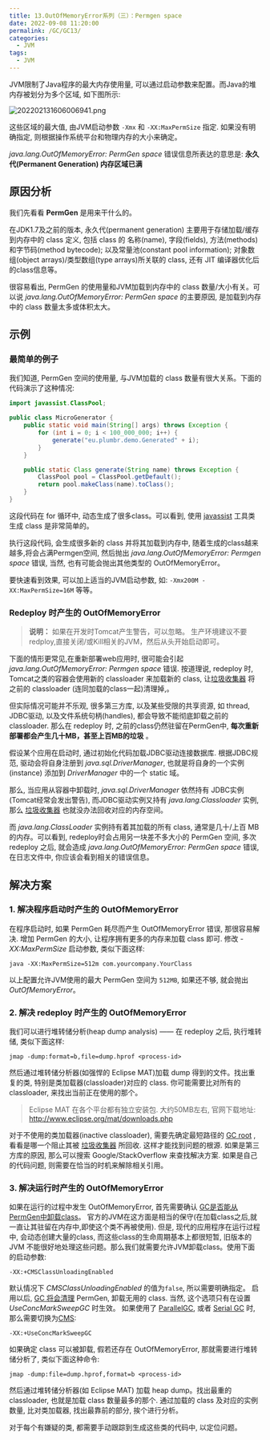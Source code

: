 ```yaml
---
title: 13.OutOfMemoryError系列（三）：Permgen space
date: 2022-09-08 11:20:00
permalink: /GC/GC13/
categories: 
  - JVM
tags: 
  - JVM
---
```


JVM限制了Java程序的最大内存使用量, 可以通过启动参数来配置。而Java的堆内存被划分为多个区域, 如下图所示:

![202202131606006941.png](http://image.cmsblogs.com/article/group/common-serial/202202131606006941.png)

这些区域的最大值, 由JVM启动参数 `-Xmx` 和 `-XX:MaxPermSize` 指定. 如果没有明确指定, 则根据操作系统平台和物理内存的大小来确定。

*java.lang.OutOfMemoryError: PermGen space* 错误信息所表达的意思是: **永久代(Permanent Generation) 内存区域已满**

## 原因分析

我们先看看 **PermGen** 是用来干什么的。

在JDK1.7及之前的版本, 永久代(permanent generation) 主要用于存储加载/缓存到内存中的 class 定义, 包括 class 的 名称(name), 字段(fields), 方法(methods)和字节码(method bytecode); 以及常量池(constant pool information); 对象数组(object arrays)/类型数组(type arrays)所关联的 class, 还有 JIT 编译器优化后的class信息等。

很容易看出, PermGen 的使用量和JVM加载到内存中的 class 数量/大小有关。可以说 *java.lang.OutOfMemoryError: PermGen space* 的主要原因, 是加载到内存中的 class 数量太多或体积太大。

## 示例

### 最简单的例子

我们知道, PermGen 空间的使用量, 与JVM加载的 class 数量有很大关系。下面的代码演示了这种情况:

```java
import javassist.ClassPool;

public class MicroGenerator {
    public static void main(String[] args) throws Exception {
        for (int i = 0; i < 100_000_000; i++) {
            generate("eu.plumbr.demo.Generated" + i);
        }
    }

    public static Class generate(String name) throws Exception {
        ClassPool pool = ClassPool.getDefault();
        return pool.makeClass(name).toClass();
    }
}
```

这段代码在 for 循环中, 动态生成了很多class。可以看到, 使用 [javassist](http://www.csg.ci.i.u-tokyo.ac.jp/~chiba/javassist/) 工具类生成 class 是非常简单的。

执行这段代码, 会生成很多新的 class 并将其加载到内存中, 随着生成的class越来越多,将会占满Permgen空间, 然后抛出 *java.lang.OutOfMemoryError: Permgen space* 错误, 当然, 也有可能会抛出其他类型的 OutOfMemoryError。

要快速看到效果, 可以加上适当的JVM启动参数, 如: `-Xmx200M -XX:MaxPermSize=16M` 等等。

### Redeploy 时产生的 OutOfMemoryError

> **说明：** 如果在开发时Tomcat产生警告，可以忽略。 生产环境建议不要 redploy,直接关闭/或Kill相关的JVM，然后从头开始启动即可。

下面的情形更常见,在重新部署web应用时, 很可能会引起 *java.lang.OutOfMemoryError: Permgen space* 错误. 按道理说, redeploy 时, Tomcat之类的容器会使用新的 classloader 来加载新的 class, 让[垃圾收集器](http://blog.csdn.net/renfufei/article/details/54885190) 将之前的 classloader (连同加载的class一起)清理掉,。

但实际情况可能并不乐观, 很多第三方库, 以及某些受限的共享资源, 如 thread, JDBC驱动, 以及文件系统句柄(handles), 都会导致不能彻底卸载之前的 classloader. 那么在 redeploy 时, 之前的class仍然驻留在PermGen中, **每次重新部署都会产生几十MB，甚至上百MB的垃圾** 。

假设某个应用在启动时, 通过初始化代码加载JDBC驱动连接数据库. 根据JDBC规范, 驱动会将自身注册到 *java.sql.DriverManager*, 也就是将自身的一个实例(instance) 添加到 *DriverManager* 中的一个 static 域。

那么, 当应用从容器中卸载时, *java.sql.DriverManager* 依然持有 JDBC实例(Tomcat经常会发出警告), 而JDBC驱动实例又持有 *java.lang.Classloader* 实例, 那么 [垃圾收集器](http://blog.csdn.net/renfufei/article/details/54885190) 也就没办法回收对应的内存空间。

而 *java.lang.ClassLoader* 实例持有着其加载的所有 class, 通常是几十/上百 MB的内存。可以看到, redeploy时会占用另一块差不多大小的 PermGen 空间, 多次 redeploy 之后, 就会造成 *java.lang.OutOfMemoryError: PermGen space* 错误, 在日志文件中, 你应该会看到相关的错误信息。

## 解决方案

### **1.** 解决程序启动时产生的 OutOfMemoryError

在程序启动时, 如果 PermGen 耗尽而产生 OutOfMemoryError 错误, 那很容易解决. 增加 PermGen 的大小, 让程序拥有更多的内存来加载 class 即可. 修改 *-XX:MaxPermSize* 启动参数, 类似下面这样:

```
java -XX:MaxPermSize=512m com.yourcompany.YourClass            
```

以上配置允许JVM使用的最大 PermGen 空间为 `512MB`, 如果还不够, 就会抛出 *OutOfMemoryError*。

### **2.** 解决 redeploy 时产生的 OutOfMemoryError

我们可以进行堆转储分析(heap dump analysis) —— 在 redeploy 之后, 执行堆转储, 类似下面这样:

```
jmap -dump:format=b,file=dump.hprof <process-id>            
```

然后通过堆转储分析器(如强悍的 Eclipse MAT)加载 dump 得到的文件。找出重复的类, 特别是类加载器(classloader)对应的 class. 你可能需要比对所有的 classloader, 来找出当前正在使用的那个。

> Eclipse MAT 在各个平台都有独立安装包. 大约50MB左右, 官网下载地址: http://www.eclipse.org/mat/downloads.php

对于不使用的类加载器(inactive classloader), 需要先确定最短路径的 [GC root](http://blog.csdn.net/renfufei/article/details/54407417#t0) , 看看是哪一个阻止其被 [垃圾收集器](http://blog.csdn.net/renfufei/article/details/54144385) 所回收. 这样才能找到问题的根源. 如果是第三方库的原因, 那么可以搜索 Google/StackOverflow 来查找解决方案. 如果是自己的代码问题, 则需要在恰当的时机来解除相关引用。

### **3.** 解决运行时产生的 OutOfMemoryError

如果在运行的过程中发生 OutOfMemoryError, 首先需要确认 [GC是否能从PermGen中卸载class](http://blog.csdn.net/renfufei/article/details/54144385#t6)。 官方的JVM在这方面是相当的保守(在加载class之后,就一直让其驻留在内存中,即使这个类不再被使用). 但是, 现代的应用程序在运行过程中, 会动态创建大量的class, 而这些class的生命周期基本上都很短暂, 旧版本的JVM 不能很好地处理这些问题。那么我们就需要允许JVM卸载class。使用下面的启动参数:

```
-XX:+CMSClassUnloadingEnabled            
```

默认情况下 *CMSClassUnloadingEnabled* 的值为`false`, 所以需要明确指定。 启用以后, [GC 将会清理](http://blog.csdn.net/renfufei/article/details/54407417#t2) PermGen, 卸载无用的 class. 当然, 这个选项只有在设置 *UseConcMarkSweepGC* 时生效。 如果使用了 [ParallelGC](http://blog.csdn.net/renfufei/article/details/54885190#t3), 或者 [Serial GC](http://blog.csdn.net/renfufei/article/details/54885190#t0) 时, 那么需要切换为[CMS](http://blog.csdn.net/renfufei/article/details/54885190#t6):

```
-XX:+UseConcMarkSweepGC            
```

如果确定 class 可以被卸载, 假若还存在 OutOfMemoryError, 那就需要进行堆转储分析了, 类似下面这种命令:

```
jmap -dump:file=dump.hprof,format=b <process-id>            
```

然后通过堆转储分析器(如 Eclipse MAT) 加载 heap dump。找出最重的 classloader, 也就是加载 class 数量最多的那个. 通过加载的 class 及对应的实例数量, 比对类加载器, 找出最靠前的部分, 挨个进行分析。

对于每个有嫌疑的类, 都需要手动跟踪到生成这些类的代码中, 以定位问题。